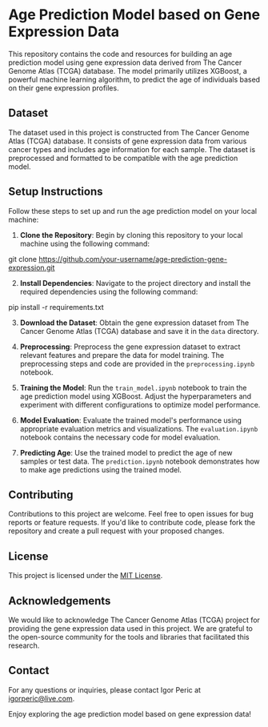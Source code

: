# Age Prediction Model based on Gene Expression Data

This repository contains the code and resources for building an age prediction model using gene expression data derived from The Cancer Genome Atlas (TCGA) database. The model primarily utilizes XGBoost, a powerful machine learning algorithm, to predict the age of individuals based on their gene expression profiles.

## Dataset

The dataset used in this project is constructed from The Cancer Genome Atlas (TCGA) database. It consists of gene expression data from various cancer types and includes age information for each sample. The dataset is preprocessed and formatted to be compatible with the age prediction model.

## Setup Instructions

Follow these steps to set up and run the age prediction model on your local machine:

1. **Clone the Repository**: Begin by cloning this repository to your local machine using the following command:

git clone https://github.com/your-username/age-prediction-gene-expression.git

2. **Install Dependencies**: Navigate to the project directory and install the required dependencies using the following command:

pip install -r requirements.txt

3. **Download the Dataset**: Obtain the gene expression dataset from The Cancer Genome Atlas (TCGA) database and save it in the `data` directory.

4. **Preprocessing**: Preprocess the gene expression dataset to extract relevant features and prepare the data for model training. The preprocessing steps and code are provided in the `preprocessing.ipynb` notebook.

5. **Training the Model**: Run the `train_model.ipynb` notebook to train the age prediction model using XGBoost. Adjust the hyperparameters and experiment with different configurations to optimize model performance.

6. **Model Evaluation**: Evaluate the trained model's performance using appropriate evaluation metrics and visualizations. The `evaluation.ipynb` notebook contains the necessary code for model evaluation.

7. **Predicting Age**: Use the trained model to predict the age of new samples or test data. The `prediction.ipynb` notebook demonstrates how to make age predictions using the trained model.

## Contributing

Contributions to this project are welcome. Feel free to open issues for bug reports or feature requests. If you'd like to contribute code, please fork the repository and create a pull request with your proposed changes.

## License

This project is licensed under the [MIT License](LICENSE).

## Acknowledgements

We would like to acknowledge The Cancer Genome Atlas (TCGA) project for providing the gene expression data used in this project. We are grateful to the open-source community for the tools and libraries that facilitated this research.

## Contact

For any questions or inquiries, please contact Igor Peric at [igorperic@live.com](mailto:igorperic@live.com).

Enjoy exploring the age prediction model based on gene expression data!
